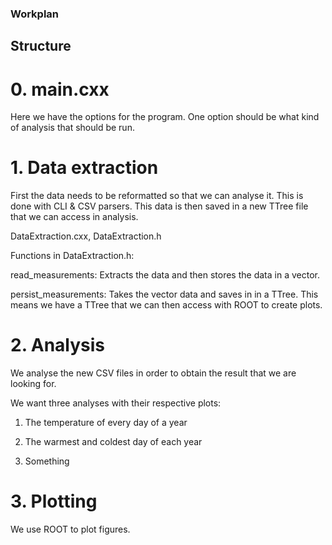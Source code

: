 
### Workplan

## Structure

# 0. main.cxx
Here we have the options for the program. One option should be what kind of analysis that should be run.

# 1. Data extraction
First the data needs to be reformatted so that we can analyse it. This is done with CLI & CSV parsers. This data is then saved in a new TTree file that we can access in analysis.

DataExtraction.cxx, DataExtraction.h

Functions in DataExtraction.h:

read_measurements:
Extracts the data and then stores the data in a vector.

persist_measurements:
Takes the vector data and saves in in a TTree. This means we have a TTree that we can then access with ROOT to create plots.


# 2. Analysis
We analyse the new CSV files in order to obtain the result that we are looking for. 

We want three analyses with their respective plots:

1. The temperature of every day of a year

2. The warmest and coldest day of each year

3. Something

# 3. Plotting
We use ROOT to plot figures.
